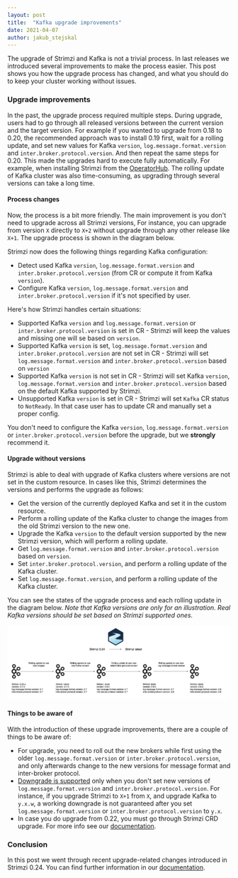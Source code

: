 ```yaml
---
layout: post
title:  "Kafka upgrade improvements"
date: 2021-04-07
author: jakub_stejskal
---
```

The upgrade of Strimzi and Kafka is not a trivial process.
In last releases we introduced several improvements to make the process easier.
This post shows you how the upgrade process has changed, and what you should do to keep your cluster working without issues.

<!--more-->

### Upgrade improvements

In the past, the upgrade process required multiple steps.
During upgrade, users had to go through all released versions between the current version and the target version.
For example if you wanted to upgrade from 0.18 to 0.20, the recommended approach was to install 0.19 first, wait for a rolling update, and set new values for Kafka `version`, `log.message.format.version` and `inter.broker.protocol.version`. 
And then repeat the same steps for 0.20.
This made the upgrades hard to execute fully automatically. For example, when installing Strimzi from the [OperatorHub](https://operatorhub.io/operator/strimzi-kafka-operator).
The rolling update of Kafka cluster was also time-consuming, as upgrading through several versions can take a long time.

#### Process changes

Now, the process is a bit more friendly.
The main improvement is you don't need to upgrade across all Strimzi versions, For instance, you can upgrade from version `X` directly to `X+2` without upgrade through any other release like `X+1`.
The upgrade process is shown in the diagram below.

Strimzi now does the following things regarding Kafka configuration:
* Detect used Kafka `version`, `log.message.format.version` and `inter.broker.protocol.version` (from CR or compute it from Kafka `version`).
* Configure Kafka `version`, `log.message.format.version` and `inter.broker.protocol.version` if it's not specified by user.

Here's how Strimzi handles certain situations:
* Supported Kafka `version` and `log.message.format.version` or `inter.broker.protocol.version` is set in CR - Strimzi will keep the values and missing one will se based on `version`.
* Supported Kafka `version` is set, `log.message.format.version` and `inter.broker.protocol.version` are not set in CR - Strimzi will set `log.message.format.version` and `inter.broker.protocol.version` based on `version`
* Supported Kafka `version` is not set in CR - Strimzi will set Kafka `version`, `log.message.format.version` and `inter.broker.protocol.version` based on the default Kafka supported by Strimzi.
* Unsupported Kafka `version` is set in CR - Strimzi will set `Kafka` CR status to `NotReady`. 
  In that case user has to update CR and manually set a proper config.

You don't need to configure the Kafka `version`, `log.message.format.version` or `inter.broker.protocol.version` before the upgrade, but we **strongly** recommend it.

#### Upgrade without versions

Strimzi is able to deal with upgrade of Kafka clusters where versions are not set in the custom resource.
In cases like this, Strimzi determines the versions and performs the upgrade as follows:
* Get the version of the currently deployed Kafka and set it in the custom resource.
* Perform a rolling update of the Kafka cluster to change the images from the old Strimzi version to the new one.
* Upgrade the Kafka `version` to the default version supported by the new Strimzi version, which will perform a rolling update.
* Get `log.message.format.version` and `inter.broker.protocol.version` based on `version`.
* Set `inter.broker.protocol.version`, and perform a rolling update of the Kafka cluster.
* Set `log.message.format.version`, and perform a rolling update of the Kafka cluster.

You can see the states of the upgrade process and each rolling update in the diagram below.
_Note that Kafka versions are only for an illustration.
Real Kafka versions should be set based on Strimzi supported ones._

![Kafka upgrade states](/assets/images/posts/2021-04-19-kafka-rolling-updates.png)

#### Things to be aware of

With the introduction of these upgrade improvements, there are a couple of things to be aware of:
* For upgrade, you need to roll out the new brokers while first using the older `log.message.format.version` or `inter.broker.protocol.version`, and only afterwards change to the new versions for message format and inter-broker protocol.
* [Downgrade is supported](https://strimzi.io/docs/operators/0.24.0/full/deploying.html#con-target-downgrade-version-str) only when you don't set new versions of `log.message.format.version` and `inter.broker.protocol.version`. 
For instance, if you upgrade Strimzi to `X+1` from `X`, and upgrade Kafka to `y.x.w`, a working downgrade is not guaranteed after you set `log.message.format.version` or `inter.broker.protocol.version` to `y.x`.
* In case you do upgrade from 0.22, you must go through Strimzi CRD upgrade.
For more info see our [documentation](https://strimzi.io/docs/operators/0.22.1/full/deploying.html#assembly-upgrade-resources-str).

### Conclusion

In this post we went through recent upgrade-related changes introduced in Strimzi 0.24.
You can find further information in our [documentation](https://strimzi.io/docs/operators/0.24.0/full/deploying.html#assembly-upgrade-str).

